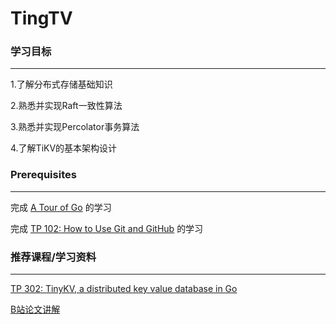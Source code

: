 # TingTV

### 学习目标
--------------

1.了解分布式存储基础知识  

2.熟悉并实现Raft一致性算法  

3.熟悉并实现Percolator事务算法  

4.了解TiKV的基本架构设计

### Prerequisites
-----------------

完成 [A Tour of Go](https://tour.golang.org/welcome/1) 的学习

完成 [TP 102: How to Use Git and GitHub](https://github.com/pingcap/talent-plan/blob/master/courses/tp102-how-to-use-git-github.md) 的学习

### 推荐课程/学习资料
--------------------

[TP 302: TinyKV, a distributed key value database in Go](https://github.com/tidb-incubator/tinykv)

[B站论文讲解](https://www.bilibili.com/video/BV1CK4y127Lj?p=2&spm_id_from=pageDriver)
